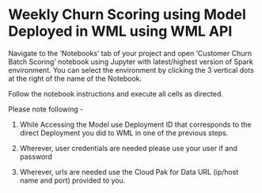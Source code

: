 # Weekly Churn Scoring using Model Deployed in WML using WML API

Navigate to the ‘Notebooks’ tab of your project and open ‘Customer Churn Batch Scoring’ notebook using Jupyter with latest/highest version of Spark environment. You can select the environment by clicking the 3 vertical dots at the right of the name of the Notebook. 

Follow the notebook instructions and execute all cells as directed.

Please note following -

1. While Accessing the Model use Deployment ID that corresponds to the direct Deployment you did to WML in one of the previous steps.

2. Wherever, user credentials are needed please use your user if and password

3. Wherever, urls are needed use the Cloud Pak for Data URL (ip/host name and port) provided to you.
